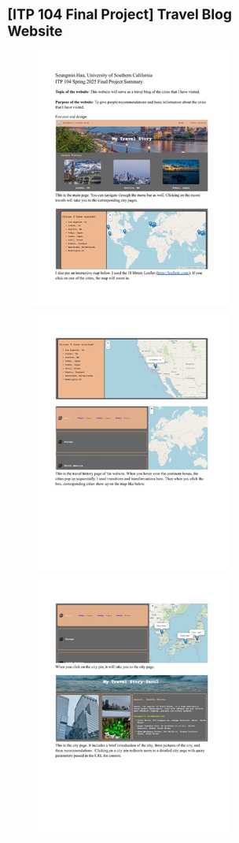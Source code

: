 # [ITP 104 Final Project] Travel Blog Website

<p align="center">
  <img src="PDF/1.jpg"
   width="80%"
   height="50%"
    >
</p>
<p align="center">
  <img src="PDF/2.jpg"
   width="80%"
   height="50%"
    >
</p>
<p align="center">
  <img src="PDF/3.jpg"
   width="80%"
   height="50%"
    >
</p>
